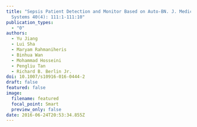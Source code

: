 ```yaml
---
title: "Sepsis Patient Detection and Monitor Based on Auto-BN. J. Medical
  Systems 40(4): 111:1-111:10"
publication_types:
  - "0"
authors:
  - Yu Jiang
  - Lui Sha
  - Maryam Rahmaniheris
  - Binhua Wan
  - Mohammad Hosseini
  - Pengliu Tan
  - Richard B. Berlin Jr.
doi: 10.1007/s10916-016-0444-2
draft: false
featured: false
image:
  filename: featured
  focal_point: Smart
  preview_only: false
date: 2016-06-24T20:53:34.855Z
---
```


